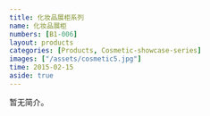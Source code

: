 ```yaml
---
title: 化妆品展柜系列
name: 化妆品展柜
numbers: [B1-006]
layout: products
categories: [Products, Cosmetic-showcase-series]
images: ["/assets/cosmetic5.jpg"]
time: 2015-02-15
aside: true
---
```


暂无简介。

